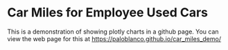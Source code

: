 # Car Miles for Employee Used Cars
This is a demonstration of showing plotly charts in a github page. You can view the web page for this at https://paloblanco.github.io/car_miles_demo/
